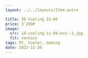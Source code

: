 ```yaml
---
layout: ../../layouts/Item.astro

title: ID Cooling IS-60
price: 3'299₽
image:
  src: id-cooling-is-60-evo--1.jpg
  fit: contain
tags: PC, Cooler, Gaming
date: 2022-11-26
---
```

